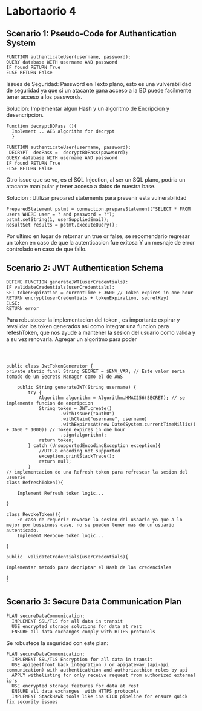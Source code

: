 # Labortaorio 4

## Scenario 1: Pseudo-Code for Authentication System
```
FUNCTION authenticateUser(username, password):
QUERY database WITH username AND password
IF found RETURN True
ELSE RETURN False
```
Issues de Seguridad: 
Password en Texto plano, esto es una vulverabilidad de seguridad ya que si un atacante gana acceso a la BD
puede facilmente tener acceso a los passwords.

Solucion: Implementar algun Hash y un algoritmo de Encripcion y desencripcion.
```
Function decryptBDPass (){
  Implement .. AES algorithm for decrypt
  }

FUNCTION authenticateUser(username, password):
 DECRYPT  decPass =  decryptBDPass(pawwsord);
QUERY database WITH username AND password
IF found RETURN True
ELSE RETURN False

```
Otro issue que se ve, es el SQL Injection, al ser un SQL plano, podria un atacante manipular y tener acceso a datos de nuestra base.

Solucion : Utilizar prepared statements para prevenir esta vulnerabilidad
```
PreparedStatement pstmt = connection.prepareStatement("SELECT * FROM users WHERE user = ? and password = ?");
pstmt.setString(1, userSuppliedEmail);
ResultSet results = pstmt.executeQuery();
```

Por ultimo en lugar de retornar un true or false, se recomendario regresar un token en caso de  que la autenticacion fue exitosa
Y un mesnaje de error controlado en caso de que fallo.

## Scenario 2: JWT Authentication Schema

```
DEFINE FUNCTION generateJWT(userCredentials):
IF validateCredentials(userCredentials):
SET tokenExpiration = currentTime + 3600 // Token expires in one hour
RETURN encrypt(userCredentials + tokenExpiration, secretKey)
ELSE:
RETURN error
```
Para robustecer la implementacion del token , es importante expirar y revalidar los token generados 
asi como integrar una funcion para refeshToken, que nos ayude a mantener  la sesion del usuario como valida y a su vez renovarla.
Agregar un algoritmo para poder 

```



public class JwtTokenGenerator {
private static final String SECRET = $ENV_VAR; // Este valor seria tomado de un Secrets Manager como el de AWS

    public String generateJWT(String username) {
        try {
            Algorithm algorithm = Algorithm.HMAC256(SECRET); // se implementa funcion de encripcion
            String token = JWT.create()
                    .withIssuer("auth0")
                    .withClaim("username", username)
                    .withExpiresAt(new Date(System.currentTimeMillis() + 3600 * 1000)) // Token expires in one hour
                    .sign(algorithm);
            return token;
        } catch (UnsupportedEncodingException exception){
            //UTF-8 encoding not supported
            exception.printStackTrace();
            return null;
        } 
// implementacion de una Refresh token para refrescar la sesion del usuario
class RefreshToken(){
    
    Implement Refresh token logic...
    
}

class RevokeToken(){
    En caso de requerir revocar la sesion del usaario ya que a lo mejor por bussiness case, no se pueden tener mas de un usuario autenticado.
    Implement Revoque token logic...
    
}

public  validateCredentials(userCredentials){

Implementar metodo para decriptar el Hash de las credenciales

} 
`

```

## Scenario 3: Secure Data Communication Plan

```
PLAN secureDataCommunication:
  IMPLEMENT SSL/TLS for all data in transit
  USE encrypted storage solutions for data at rest
  ENSURE all data exchanges comply with HTTPS protocols

```
Se robustece la seguridad con este plan:
```
PLAN secureDataCommunication:
  IMPLEMENT SSL/TLS Encryption for all data in transit
  USE apigee(front back integration ) or apigateway (api-api communication) with authenticathion and authorizathion roles by api 
  APPLY withelisting for only receive request from authorized external ip's
  USE encrypted storage features for data at rest
  ENSURE all data exchanges  with HTTPS protocols
  IMPLEMENT StackHawk tools like ina CICD pipeline for ensure quick fix security issues 
```
